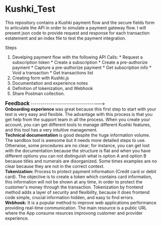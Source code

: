 # Kushki_Test

This repository contains a Kushki payment flow and the secure fields form to articulate the API in order to simulate a payment gateway flow. 
I will present json code to provide request and response for each transaction estatement and an index file to test the payment integration.  

Steps
1. Develping payment flow with the following API Calls: * Request a subscription token * Create a subscription * Create a pre-authorize payment * Capture a pre-authorize payment *  Get subscription info * Void a transaction * Get transactions list
2. Creating form with Kushki.js
3. Documentation and experience notes
4. Definition of tokenization, and Webhook
5. Share Postman collection.

<body>
<big><strong> Feedback</strong></big>
----------------------------------->
 <div> <b>Onboarding experience </b> was great because this first step to start with your test is very easy and flexible.  The advantage with this process is that you get help from the support team in all the process. When you create your account, you can get different tools to manage different Kushki features, and this tool has a very intuitive management. </div>
 <div> <b>Technical documentation </b> is good despite the huge information volume. The sandbox tool is awesome but it needs more detailed steps to use. Otherwise, some procedures are no clear; for instance, you can get lost with the documentation because the structure is flat and when you have different options you can not distinguish what is option A and option B because titles and numerals are disorganized. Some times examples are no clear because they are not in the correct context. </div>
 <div> <b>Tokenization:</b> Process to protect payment information (Credit card or debit card). The objective is to create a token which contains card information, this information will not be shown at any time, in order to protect the customer's money through the transaction. Tokenization by frontend method adds a layer of security and flexibility, because it does frontend code simple, crucial information hidden, and easy to find errors. </div>
<div> <b>Webhook:</b> It is a popular method to improve web applications performance providing real-time communication. The main resource is a public URL where the App consume resurces improvong customer and provider experience. </div>
 </body>
